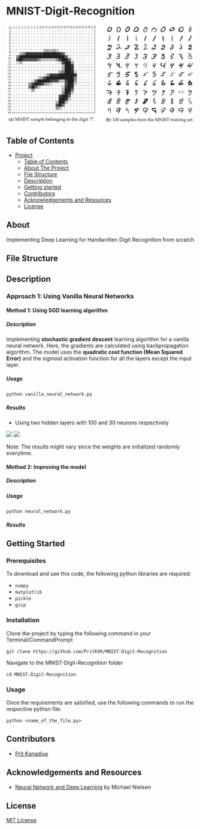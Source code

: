 # MNIST-Digit-Recognition

<img src = "assets/MNIST.png">

## Table of Contents

- [Project](#MNIST-Digit-Recognition)
  - [Table of Contents](#table-of-contents)
  - [About The Project](#about-the-project)
  - [File Structure](#file-structure)
  - [Description](#Description)
  - [Getting started](#Getting-Started)
  - [Contributors](#contributors)
  - [Acknowledgements and Resources](#acknowledgements-and-references)
  - [License](#license)

## About

Implementing Deep Learning for Handwritten Digit Recognition from scratch

## File Structure

## Description
### Approach 1: Using Vanilla Neural Networks

#### Method 1: Using SGD learning algorithm

##### Description

Implementing <b>stochastic gradient descent</b> learning algorithm for a vanilla neural network. Here, the gradients are calculated using backpropagation algorithm. The model uses the <b>quadratic cost function (Mean Squared Error)</b> and the sigmoid activation function for all the layers except the input layer.

##### Usage

```python vanilla_neural_network.py```

##### Results

* Using two hidden layers with 100 and 30 neurons respectively
<img src = "assets/nn-with-100-30-hidden-layers.png">
<img src = "assets/vanilla-neural-network.png">

Note: The results might vary since the weights are initialized randomly everytime.
#### Method 2: Improving the model

##### Description
##### Usage

```python neural_network.py```

##### Results

## Getting Started

### Prerequisites
To download and use this code, the following python libraries are required:

* ```numpy```
* ```matplotlib```
* ```pickle```
* ```gzip```

### Installation

Clone the project by typing the following command in your Terminal/CommandPrompt

```
git clone https://github.com/PritK99/MNIST-Digit-Recognition
```
Navigate to the MNIST-Digit-Recognition folder

```
cd MNIST-Digit-Recognition
```

### Usage

Once the requirements are satisfied, use the following commands to run the respective python file:

```
python <name_of_the_file.py>
```


## Contributors

* [Prit Kanadiya](https://github.com/PritK99)

## Acknowledgements and Resources

* <a href = "http://neuralnetworksanddeeplearning.com/index.html" >Neural Network and Deep Learning</a> by Michael Nielsen

## License
[MIT License](https://opensource.org/licenses/MIT)